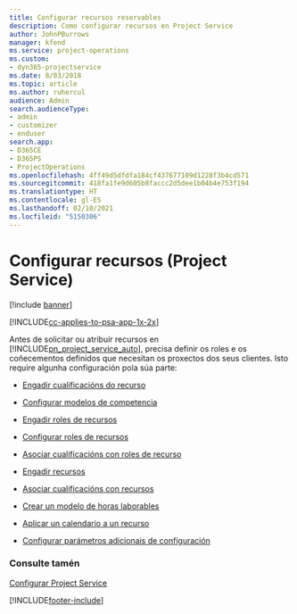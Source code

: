 ```yaml
---
title: Configurar recursos reservables
description: Como configurar recursos en Project Service
author: JohnPBurrows
manager: kfend
ms.service: project-operations
ms.custom:
- dyn365-projectservice
ms.date: 8/03/2018
ms.topic: article
ms.author: ruhercul
audience: Admin
search.audienceType:
- admin
- customizer
- enduser
search.app:
- D365CE
- D365PS
- ProjectOperations
ms.openlocfilehash: 4ff49d5dfdfa184cf437677109d1228f3b4cd571
ms.sourcegitcommit: 418fa1fe9d605b8faccc2d5dee1b04b4e753f194
ms.translationtype: HT
ms.contentlocale: gl-ES
ms.lasthandoff: 02/10/2021
ms.locfileid: "5150306"
---
```

# <a name="set-up-resources-project-service"></a>Configurar recursos (Project Service)

[!include [banner](../includes/psa-now-project-operations.md)]

[!INCLUDE[cc-applies-to-psa-app-1x-2x](../includes/cc-applies-to-psa-app-1x-2x.md)]

Antes de solicitar ou atribuír recursos en [!INCLUDE[pn_project_service_auto](../includes/pn-project-service-auto.md)], precisa definir os roles e os coñecementos definidos que necesitan os proxectos dos seus clientes. Isto require algunha configuración pola súa parte:  
  
-   [Engadir cualificacións do recurso](../psa/add-resource-skills.md)  
  
-   [Configurar modelos de competencia](../psa/set-up-proficiency-models.md)  
  
-   [Engadir roles de recursos](../psa/add-resource-roles.md)  
  
-   [Configurar roles de recursos](../psa/configure-resource-roles.md)  
  
-   [Asociar cualificacións con roles de recurso](../psa/associate-skills-with-resource-roles.md)  
  
-   [Engadir recursos](../psa/add-resources.md)  
  
-   [Asociar cualificacións con recursos](../psa/associate-skills-with-resources.md)  
  
-   [Crear un modelo de horas laborables](../psa/create-work-hours-template.md)  
  
-   [Aplicar un calendario a un recurso](../psa/apply-calendar-resource.md)  
  
-   [Configurar parámetros adicionais de configuración](../psa/configure-additional-parameters-settings.md)  
  
### <a name="see-also"></a>Consulte tamén  
 [Configurar Project Service](../psa/configure.md)


[!INCLUDE[footer-include](../includes/footer-banner.md)]